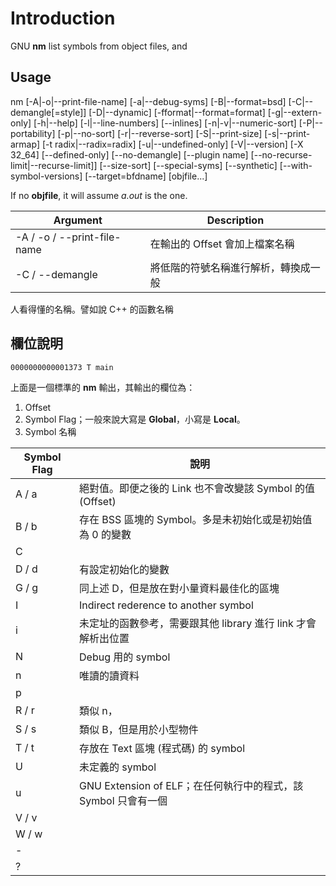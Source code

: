 # Introduction

GNU **nm** list symbols from object files, and 

## Usage

nm [-A|-o|--print-file-name] [-a|--debug-syms]
          [-B|--format=bsd] [-C|--demangle[=style]]
          [-D|--dynamic] [-fformat|--format=format]
          [-g|--extern-only] [-h|--help]
          [-l|--line-numbers] [--inlines]
          [-n|-v|--numeric-sort]
          [-P|--portability] [-p|--no-sort]
          [-r|--reverse-sort] [-S|--print-size]
          [-s|--print-armap] [-t radix|--radix=radix]
          [-u|--undefined-only] [-V|--version]
          [-X 32_64] [--defined-only] [--no-demangle]
          [--plugin name]
          [--no-recurse-limit|--recurse-limit]]
          [--size-sort] [--special-syms]
          [--synthetic] [--with-symbol-versions] [--target=bfdname]
          [objfile...]

If no **objfile**, it will assume *a.out* is the one.

Argument | Description
-------- | -----------
-A / -o / --print-file-name | 在輸出的 Offset 會加上檔案名稱
-C / --demangle | 將低階的符號名稱進行解析，轉換成一般
人看得懂的名稱。譬如說 C++ 的函數名稱

## 欄位說明

```
0000000000001373 T main
```

上面是一個標準的 **nm** 輸出，其輸出的欄位為：

1. Offset
2. Symbol Flag；一般來說大寫是 **Global**，小寫是 **Local**。
3. Symbol 名稱

Symbol Flag | 說明
----------- | -----
A / a | 絕對值。即便之後的 Link 也不會改變該 Symbol 的值 (Offset)
B / b | 存在 BSS 區塊的 Symbol。多是未初始化或是初始值為 0 的變數
C | 
D / d | 有設定初始化的變數
G / g | 同上述 D，但是放在對小量資料最佳化的區塊
I | Indirect rederence to another symbol
i | 未定址的函數參考，需要跟其他 library 進行 link 才會解析出位置
N | Debug 用的 symbol
n | 唯讀的讀資料
p | 
R / r | 類似 n，
S / s | 類似 B，但是用於小型物件
T / t | 存放在 Text 區塊 (程式碼) 的 symbol
U | 未定義的 symbol
u | GNU Extension of ELF；在任何執行中的程式，該 Symbol 只會有一個
V / v | 
W / w |
- |
? |
